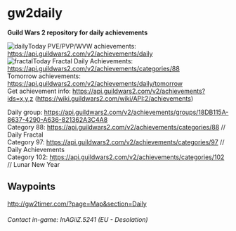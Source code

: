 # gw2daily

  **Guild Wars 2 repository for daily achievements**

![daily](https://render.guildwars2.com/file/483E3939D1A7010BDEA2970FB27703CAAD5FBB0F/42684.png)Today PVE/PVP/WVW achievements: https://api.guildwars2.com/v2/achievements/daily  
![fractal](https://render.guildwars2.com/file/4A5834E40CDC6A0C44085B1F697565002D71CD47/1228226.png)Today Fractal Daily Achievements:  https://api.guildwars2.com/v2/achievements/categories/88  
Tomorrow achievements: https://api.guildwars2.com/v2/achievements/daily/tomorrow  
Get achievement info: https://api.guildwars2.com/v2/achievements?ids=x,y,z (https://wiki.guildwars2.com/wiki/API:2/achievements)  
  
Daily group: https://api.guildwars2.com/v2/achievements/groups/18DB115A-8637-4290-A636-821362A3C4A8  
Category 88: https://api.guildwars2.com/v2/achievements/categories/88 // Daily Fractal  
Category 97: https://api.guildwars2.com/v2/achievements/categories/97 // Daily Achievements  
Category 102: https://api.guildwars2.com/v2/achievements/categories/102 // Lunar New Year  



## Waypoints
http://gw2timer.com/?page=Map&section=Daily

###### Contact in-game: InAGiiZ.5241 (EU - Desolation)
